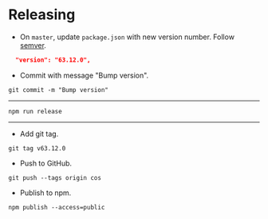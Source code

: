 # Releasing

* On `master`, update `package.json` with new version number. Follow [semver](http://semver.org/).

```json
  "version": "63.12.0",
```

* Commit with message "Bump version".

```
git commit -m "Bump version"
```

---

```
npm run release
```

---


* Add git tag.

```
git tag v63.12.0
```


* Push to GitHub.

```
git push --tags origin cos
```

* Publish to npm.

```
npm publish --access=public
```
